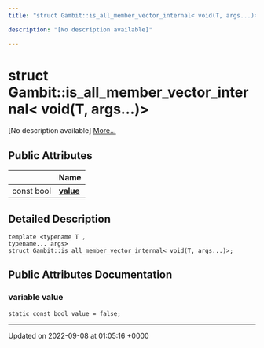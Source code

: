 ```yaml
---
title: "struct Gambit::is_all_member_vector_internal< void(T, args...)>"

description: "[No description available]"

---
```


# struct Gambit::is_all_member_vector_internal< void(T, args...)>



[No description available] [More...](#detailed-description)

## Public Attributes

|                | Name           |
| -------------- | -------------- |
| const bool | **[value](/documentation/code/classes/structgambit_1_1is__all__member__vector__internal_3_01void_07t_00_01args_8_8_8_08_4/)**  |

## Detailed Description

```
template <typename T ,
typename... args>
struct Gambit::is_all_member_vector_internal< void(T, args...)>;
```

## Public Attributes Documentation

### variable value

```
static const bool value = false;
```


-------------------------------

Updated on 2022-09-08 at 01:05:16 +0000